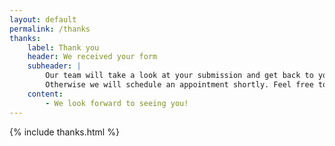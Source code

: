 ```yaml
---
layout: default
permalink: /thanks
thanks:
    label: Thank you
    header: We received your form
    subheader: |
        Our team will take a look at your submission and get back to you if we have any questions. 
        Otherwise we will schedule an appointment shortly. Feel free to reach out if you have any questions.
    content:
        - We look forward to seeing you!
---
```

<!-- Event snippet for Form conversion page 
<script>
  gtag('event', 'conversion', {
      'send_to': 'UA-4628695-14/9K3CCOuVyosBEPfGioYD',
      'value': 20.0,
      'currency': 'USD'
  });
</script>
-->


{% include thanks.html %}

